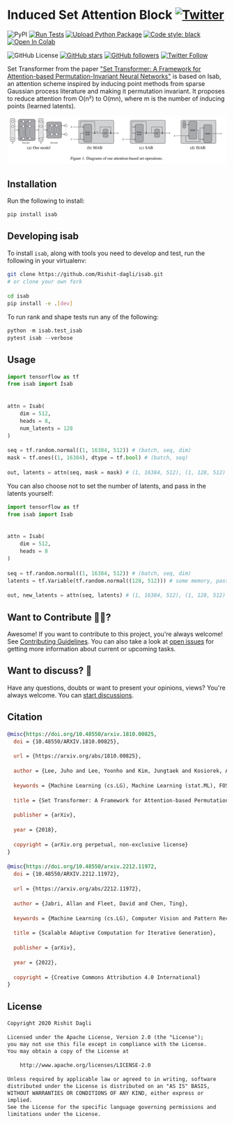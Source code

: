 # Induced Set Attention Block [![Twitter](https://img.shields.io/twitter/url?style=social&url=https%3A%2F%2Fgithub.com%2FRishit-dagli%2Fisab)](https://twitter.com/intent/tweet?text=Wow:&url=https%3A%2F%2Fgithub.com%2FRishit-dagli%2Fisab)

![PyPI](https://img.shields.io/pypi/v/isab)
[![Run Tests](https://github.com/Rishit-dagli/isab/actions/workflows/tests.yml/badge.svg)](https://github.com/Rishit-dagli/isab/actions/workflows/tests.yml)
[![Upload Python Package](https://github.com/Rishit-dagli/isab/actions/workflows/python-publish.yml/badge.svg)](https://github.com/Rishit-dagli/isab/actions/workflows/python-publish.yml)
[![Code style: black](https://img.shields.io/badge/code%20style-black-000000.svg)](https://github.com/psf/black)
[![Open In Colab](https://colab.research.google.com/assets/colab-badge.svg)](https://colab.research.google.com/github/Rishit-dagli/isab/blob/main/example/isab_example.ipynb)

![GitHub License](https://img.shields.io/github/license/Rishit-dagli/isab)
[![GitHub stars](https://img.shields.io/github/stars/Rishit-dagli/isab?style=social)](https://github.com/Rishit-dagli/isab/stargazers)
[![GitHub followers](https://img.shields.io/github/followers/Rishit-dagli?label=Follow&style=social)](https://github.com/Rishit-dagli)
[![Twitter Follow](https://img.shields.io/twitter/follow/rishit_dagli?style=social)](https://twitter.com/intent/follow?screen_name=rishit_dagli)

Set Transformer from the paper ["Set Transformer: A Framework for Attention-based Permutation-Invariant Neural Networks"](https://arxiv.org/abs/1810.00825) is based on Isab, an attention scheme inspired by inducing point methods from sparse Gaussian process literature and making it permutation invariant. It proposes to reduce attention from O(n²) to O(mn), where m is the number of inducing points (learned latents).

![](media/architecture.PNG)

## Installation

Run the following to install:

```sh
pip install isab
```

## Developing isab

To install `isab`, along with tools you need to develop and test, run the following in your virtualenv:

```sh
git clone https://github.com/Rishit-dagli/isab.git
# or clone your own fork

cd isab
pip install -e .[dev]
```

To run rank and shape tests run any of the following:

```py
python -m isab.test_isab
pytest isab --verbose
```

## Usage

```python
import tensorflow as tf
from isab import Isab


attn = Isab(
    dim = 512,
    heads = 8,
    num_latents = 128
)

seq = tf.random.normal((1, 16384, 512)) # (batch, seq, dim)
mask = tf.ones((1, 16384), dtype = tf.bool) # (batch, seq)

out, latents = attn(seq, mask = mask) # (1, 16384, 512), (1, 128, 512)
```

You can also choose not to set the number of latents, and pass in the latents yourself:

```python
import tensorflow as tf
from isab import Isab


attn = Isab(
    dim = 512,
    heads = 8
)

seq = tf.random.normal((1, 16384, 512)) # (batch, seq, dim)
latents = tf.Variable(tf.random.normal((128, 512))) # some memory, passed through multiple Isabs

out, new_latents = attn(seq, latents) # (1, 16384, 512), (1, 128, 512)
```

## Want to Contribute 🙋‍♂️?

Awesome! If you want to contribute to this project, you're always welcome! See [Contributing Guidelines](CONTRIBUTING.md). You can also take a look at [open issues](https://github.com/Rishit-dagli/isab/issues) for getting more information about current or upcoming tasks.

## Want to discuss? 💬

Have any questions, doubts or want to present your opinions, views? You're always welcome. You can [start discussions](https://github.com/Rishit-dagli/isab/discussions).

## Citation

```bibtex
@misc{https://doi.org/10.48550/arxiv.1810.00825,
  doi = {10.48550/ARXIV.1810.00825},
  
  url = {https://arxiv.org/abs/1810.00825},
  
  author = {Lee, Juho and Lee, Yoonho and Kim, Jungtaek and Kosiorek, Adam R. and Choi, Seungjin and Teh, Yee Whye},
  
  keywords = {Machine Learning (cs.LG), Machine Learning (stat.ML), FOS: Computer and information sciences, FOS: Computer and information sciences},
  
  title = {Set Transformer: A Framework for Attention-based Permutation-Invariant Neural Networks},
  
  publisher = {arXiv},
  
  year = {2018},
  
  copyright = {arXiv.org perpetual, non-exclusive license}
}

@misc{https://doi.org/10.48550/arxiv.2212.11972,
  doi = {10.48550/ARXIV.2212.11972},
  
  url = {https://arxiv.org/abs/2212.11972},
  
  author = {Jabri, Allan and Fleet, David and Chen, Ting},
  
  keywords = {Machine Learning (cs.LG), Computer Vision and Pattern Recognition (cs.CV), Neural and Evolutionary Computing (cs.NE), FOS: Computer and information sciences, FOS: Computer and information sciences},
  
  title = {Scalable Adaptive Computation for Iterative Generation},
  
  publisher = {arXiv},
  
  year = {2022},
  
  copyright = {Creative Commons Attribution 4.0 International}
}
```

## License

```
Copyright 2020 Rishit Dagli

Licensed under the Apache License, Version 2.0 (the "License");
you may not use this file except in compliance with the License.
You may obtain a copy of the License at

    http://www.apache.org/licenses/LICENSE-2.0

Unless required by applicable law or agreed to in writing, software
distributed under the License is distributed on an "AS IS" BASIS,
WITHOUT WARRANTIES OR CONDITIONS OF ANY KIND, either express or implied.
See the License for the specific language governing permissions and
limitations under the License.
```
